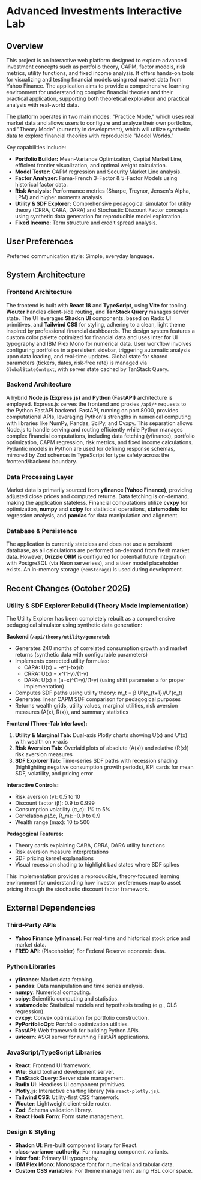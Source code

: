 # Advanced Investments Interactive Lab

## Overview

This project is an interactive web platform designed to explore advanced investment concepts such as portfolio theory, CAPM, factor models, risk metrics, utility functions, and fixed income analysis. It offers hands-on tools for visualizing and testing financial models using real market data from Yahoo Finance. The application aims to provide a comprehensive learning environment for understanding complex financial theories and their practical application, supporting both theoretical exploration and practical analysis with real-world data.

The platform operates in two main modes: "Practice Mode," which uses real market data and allows users to configure and analyze their own portfolios, and "Theory Mode" (currently in development), which will utilize synthetic data to explore financial theories with reproducible "Model Worlds."

Key capabilities include:
- **Portfolio Builder:** Mean-Variance Optimization, Capital Market Line, efficient frontier visualization, and optimal weight calculation.
- **Model Tester:** CAPM regression and Security Market Line analysis.
- **Factor Analyzer:** Fama-French 3-Factor & 5-Factor Models using historical factor data.
- **Risk Analysis:** Performance metrics (Sharpe, Treynor, Jensen's Alpha, LPM) and higher moments analysis.
- **Utility & SDF Explorer:** Comprehensive pedagogical simulator for utility theory (CRRA, CARA, DARA) and Stochastic Discount Factor concepts using synthetic data generation for reproducible model exploration.
- **Fixed Income:** Term structure and credit spread analysis.

## User Preferences

Preferred communication style: Simple, everyday language.

## System Architecture

### Frontend Architecture

The frontend is built with **React 18** and **TypeScript**, using **Vite** for tooling. **Wouter** handles client-side routing, and **TanStack Query** manages server state. The UI leverages **Shadcn UI** components, based on Radix UI primitives, and **Tailwind CSS** for styling, adhering to a clean, light theme inspired by professional financial dashboards. The design system features a custom color palette optimized for financial data and uses Inter for UI typography and IBM Plex Mono for numerical data. User workflow involves configuring portfolios in a persistent sidebar, triggering automatic analysis upon data loading, and real-time updates. Global state for shared parameters (tickers, dates, risk-free rate) is managed via `GlobalStateContext`, with server state cached by TanStack Query.

### Backend Architecture

A hybrid **Node.js (Express.js)** and **Python (FastAPI)** architecture is employed. Express.js serves the frontend and proxies `/api/*` requests to the Python FastAPI backend. FastAPI, running on port 8000, provides computational APIs, leveraging Python's strengths in numerical computing with libraries like NumPy, Pandas, SciPy, and Cvxpy. This separation allows Node.js to handle serving and routing efficiently while Python manages complex financial computations, including data fetching (yfinance), portfolio optimization, CAPM regression, risk metrics, and fixed income calculations. Pydantic models in Python are used for defining response schemas, mirrored by Zod schemas in TypeScript for type safety across the frontend/backend boundary.

### Data Processing Layer

Market data is primarily sourced from **yfinance (Yahoo Finance)**, providing adjusted close prices and computed returns. Data fetching is on-demand, making the application stateless. Financial computations utilize **cvxpy** for optimization, **numpy** and **scipy** for statistical operations, **statsmodels** for regression analysis, and **pandas** for data manipulation and alignment.

### Database & Persistence

The application is currently stateless and does not use a persistent database, as all calculations are performed on-demand from fresh market data. However, **Drizzle ORM** is configured for potential future integration with PostgreSQL (via Neon serverless), and a `User` model placeholder exists. An in-memory storage (`MemStorage`) is used during development.

## Recent Changes (October 2025)

### Utility & SDF Explorer Rebuild (Theory Mode Implementation)

The Utility Explorer has been completely rebuilt as a comprehensive pedagogical simulator using synthetic data generation:

**Backend (`/api/theory/utility/generate`):**
- Generates 240 months of correlated consumption growth and market returns (synthetic data with configurable parameters)
- Implements corrected utility formulas:
  - CARA: U(x) = -e^(-bx)/b
  - CRRA: U(x) = x^(1-γ)/(1-γ)
  - DARA: U(x) = (a+x)^(1-γ)/(1-γ) (using shift parameter a for proper implementation)
- Computes SDF paths using utility theory: m_t = β·U'(c_{t+1})/U'(c_t)
- Generates linear CAPM SDF comparison for pedagogical purposes
- Returns wealth grids, utility values, marginal utilities, risk aversion measures (A(x), R(x)), and summary statistics

**Frontend (Three-Tab Interface):**
1. **Utility & Marginal Tab:** Dual-axis Plotly charts showing U(x) and U'(x) with wealth on x-axis
2. **Risk Aversion Tab:** Overlaid plots of absolute (A(x)) and relative (R(x)) risk aversion measures
3. **SDF Explorer Tab:** Time-series SDF paths with recession shading (highlighting negative consumption growth periods), KPI cards for mean SDF, volatility, and pricing error

**Interactive Controls:**
- Risk aversion (γ): 0.5 to 10
- Discount factor (β): 0.9 to 0.999
- Consumption volatility (σ_c): 1% to 5%
- Correlation ρ(Δc, R_m): -0.9 to 0.9
- Wealth range (max): 10 to 500

**Pedagogical Features:**
- Theory cards explaining CARA, CRRA, DARA utility functions
- Risk aversion measure interpretations
- SDF pricing kernel explanations
- Visual recession shading to highlight bad states where SDF spikes

This implementation provides a reproducible, theory-focused learning environment for understanding how investor preferences map to asset pricing through the stochastic discount factor framework.

## External Dependencies

### Third-Party APIs

-   **Yahoo Finance (yfinance)**: For real-time and historical stock price and market data.
-   **FRED API**: (Placeholder) For Federal Reserve economic data.

### Python Libraries

-   **yfinance**: Market data fetching.
-   **pandas**: Data manipulation and time series analysis.
-   **numpy**: Numerical computing.
-   **scipy**: Scientific computing and statistics.
-   **statsmodels**: Statistical models and hypothesis testing (e.g., OLS regression).
-   **cvxpy**: Convex optimization for portfolio construction.
-   **PyPortfolioOpt**: Portfolio optimization utilities.
-   **FastAPI**: Web framework for building Python APIs.
-   **uvicorn**: ASGI server for running FastAPI applications.

### JavaScript/TypeScript Libraries

-   **React**: Frontend UI framework.
-   **Vite**: Build tool and development server.
-   **TanStack Query**: Server state management.
-   **Radix UI**: Headless UI component primitives.
-   **Plotly.js**: Interactive charting library (via `react-plotly.js`).
-   **Tailwind CSS**: Utility-first CSS framework.
-   **Wouter**: Lightweight client-side router.
-   **Zod**: Schema validation library.
-   **React Hook Form**: Form state management.

### Design & Styling

-   **Shadcn UI**: Pre-built component library for React.
-   **class-variance-authority**: For managing component variants.
-   **Inter font**: Primary UI typography.
-   **IBM Plex Mono**: Monospace font for numerical and tabular data.
-   **Custom CSS variables**: For theme management using HSL color space.
